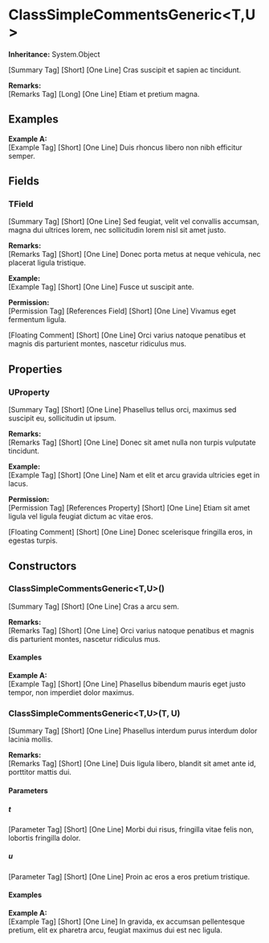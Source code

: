 # ClassSimpleCommentsGeneric<T,U>

**Inheritance:** System.Object  
  
[Summary Tag] [Short] [One Line] Cras suscipit et sapien ac tincidunt.

**Remarks:**  
[Remarks Tag] [Long] [One Line] Etiam et pretium magna.

## Examples

**Example A:**  
[Example Tag] [Short] [One Line] Duis rhoncus libero non nibh efficitur semper.

## Fields

###  TField

[Summary Tag] [Short] [One Line] Sed feugiat, velit vel convallis accumsan, magna dui ultrices lorem, nec sollicitudin lorem nisl sit amet justo.

**Remarks:**  
[Remarks Tag] [Short] [One Line] Donec porta metus at neque vehicula, nec placerat ligula tristique.

**Example:**  
[Example Tag] [Short] [One Line] Fusce ut suscipit ante.

**Permission:**  
[Permission Tag] [References Field] [Short] [One Line] Vivamus eget fermentum ligula.

[Floating Comment] [Short] [One Line] Orci varius natoque penatibus et magnis dis parturient montes, nascetur ridiculus mus.

## Properties

###  UProperty

[Summary Tag] [Short] [One Line] Phasellus tellus orci, maximus sed suscipit eu, sollicitudin ut ipsum.

**Remarks:**  
[Remarks Tag] [Short] [One Line] Donec sit amet nulla non turpis vulputate tincidunt.

**Example:**  
[Example Tag] [Short] [One Line] Nam et elit et arcu gravida ultricies eget in lacus.

**Permission:**  
[Permission Tag] [References Property] [Short] [One Line] Etiam sit amet ligula vel ligula feugiat dictum ac vitae eros.

[Floating Comment] [Short] [One Line] Donec scelerisque fringilla eros, in egestas turpis.

## Constructors

###  ClassSimpleCommentsGeneric<T,U>()

[Summary Tag] [Short] [One Line] Cras a arcu sem.

**Remarks:**  
[Remarks Tag] [Short] [One Line] Orci varius natoque penatibus et magnis dis parturient montes, nascetur ridiculus mus.

#### Examples

**Example A:**  
[Example Tag] [Short] [One Line] Phasellus bibendum mauris eget justo tempor, non imperdiet dolor maximus.

###  ClassSimpleCommentsGeneric<T,U>(T, U)

[Summary Tag] [Short] [One Line] Phasellus interdum purus interdum dolor lacinia mollis.

**Remarks:**  
[Remarks Tag] [Short] [One Line] Duis ligula libero, blandit sit amet ante id, porttitor mattis dui.

#### Parameters

##### t

[Parameter Tag] [Short] [One Line] Morbi dui risus, fringilla vitae felis non, lobortis fringilla dolor.

##### u

[Parameter Tag] [Short] [One Line] Proin ac eros a eros pretium tristique.

#### Examples

**Example A:**  
[Example Tag] [Short] [One Line] In gravida, ex accumsan pellentesque pretium, elit ex pharetra arcu, feugiat maximus dui est nec ligula.

